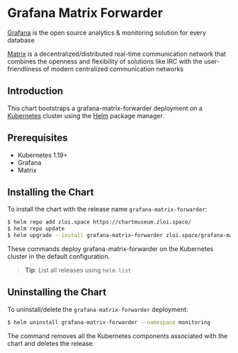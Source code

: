 # Grafana Matrix Forwarder

[Grafana](https://grafana.com/) is the open source analytics & monitoring solution for every database

[Matrix](https://matrix.org/) is a decentralized/distributed real-time communication network that combines the openness and flexibility of solutions like IRC with the user-friendliness of modern centralized communication networks

## Introduction

This chart bootstraps a grafana-matrix-forwarder deployment on a [Kubernetes](http://kubernetes.io) cluster using the [Helm](https://helm.sh) package manager.

## Prerequisites

- Kubernetes 1.19+
- Grafana
- Matrix

## Installing the Chart

To install the chart with the release name `grafana-matrix-forwarder`:

```bash
$ helm repo add zloi.space https://chartmuseum.zloi.space/
$ helm repo update
$ helm upgrade --install grafana-matrix-forwarder zloi.space/grafana-matrix-forwarder --namespace monitoring
```

These commands deploy grafana-matrix-forwarder on the Kubernetes cluster in the default configuration.

> **Tip**: List all releases using `helm list`

## Uninstalling the Chart

To uninstall/delete the `grafana-matrix-forwarder` deployment:

```bash
$ helm uninstall grafana-matrix-forwarder --namespace monitoring
```

The command removes all the Kubernetes components associated with the chart and deletes the release.
